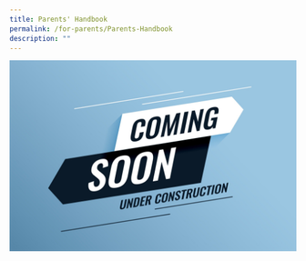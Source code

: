 ```yaml
---
title: Parents' Handbook
permalink: /for-parents/Parents-Handbook
description: ""
---
```

![](/images/For%20Parents/Coming%20soon%20poster.jpg)